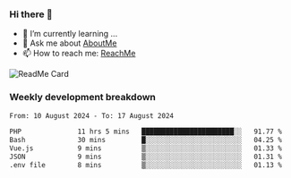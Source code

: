 ### Hi there 👋

- 🌱 I’m currently learning ...
- 💬 Ask me about [AboutMe](https://www.itzcy.com/about)
- 📫 How to reach me: [ReachMe](https://www.itzcy.com/about)

![ReadMe Card](https://github-readme-stats-ten-gilt.vercel.app/api?username=SuperChenYun&show_icons=true&title_color=fff&icon_color=79ff97&text_color=9f9f9f&bg_color=151515&hide_border=true)

### Weekly development breakdown
<!--START_SECTION:waka-->

```txt
From: 10 August 2024 - To: 17 August 2024

PHP              11 hrs 5 mins   ███████████████████████░░   91.77 %
Bash             30 mins         █░░░░░░░░░░░░░░░░░░░░░░░░   04.25 %
Vue.js           9 mins          ▒░░░░░░░░░░░░░░░░░░░░░░░░   01.33 %
JSON             9 mins          ▒░░░░░░░░░░░░░░░░░░░░░░░░   01.31 %
.env file        8 mins          ▒░░░░░░░░░░░░░░░░░░░░░░░░   01.13 %
```

<!--END_SECTION:waka-->
